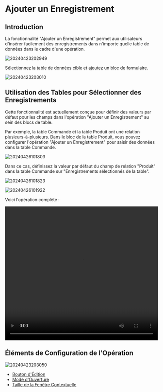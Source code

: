 # Ajouter un Enregistrement

## Introduction

La fonctionnalité "Ajouter un Enregistrement" permet aux utilisateurs d'insérer facilement des enregistrements dans n'importe quelle table de données dans le cadre d'une opération.

![20240423202949](https://static-docs.nocobase.com/20240423202949.png)

Sélectionnez la table de données cible et ajoutez un bloc de formulaire.

![20240423203010](https://static-docs.nocobase.com/20240423203010.png)

## Utilisation des Tables pour Sélectionner des Enregistrements

Cette fonctionnalité est actuellement conçue pour définir des valeurs par défaut pour les champs dans l'opération "Ajouter un Enregistrement" au sein des blocs de table.

Par exemple, la table Commande et la table Produit ont une relation plusieurs-à-plusieurs. Dans le bloc de la table Produit, vous pouvez configurer l'opération "Ajouter un Enregistrement" pour saisir des données dans la table Commande.

![20240426101803](https://nocobase-docs.oss-cn-beijing.aliyuncs.com/20240426101803.png)

Dans ce cas, définissez la valeur par défaut du champ de relation "Produit" dans la table Commande sur "Enregistrements sélectionnés de la table".

![20240426101823](https://nocobase-docs.oss-cn-beijing.aliyuncs.com/20240426101823.png)

![20240426101922](https://nocobase-docs.oss-cn-beijing.aliyuncs.com/20240426101922.png)

Voici l'opération complète :

<video width="100%" height="440" controls>
<source src="https://nocobase-docs.oss-cn-beijing.aliyuncs.com/20240426102142.mp4" type="video/mp4">
</video>

## Éléments de Configuration de l'Opération

![20240423203050](https://static-docs.nocobase.com/20240423203050.png)

- [Bouton d'Édition](/handbook/ui/actions/action-settings/edit-button)
- [Mode d'Ouverture](/handbook/ui/actions/action-settings/open-mode)
- [Taille de la Fenêtre Contextuelle](/handbook/ui/actions/action-settings/popup-size)
